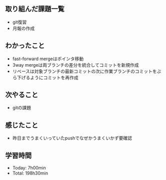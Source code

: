 ## 取り組んだ課題一覧
- git復習
- 月報の作成

## わかったこと
- fast-forward mergeはポインタ移動
- 3way mergeは両ブランチの差分を統合してコミットを新規作成
- リベースは対象ブランチの最新コミットの次に作業ブランチのコミットをぶら下げるようにコミットを再作成 

## 次やること
- gitの課題

## 感じたこと
- 昨日までうまくいっていたpushでなぜかうまくいかず要確認

## 学習時間
- Today: 7h00min
- Total: 198h30min

